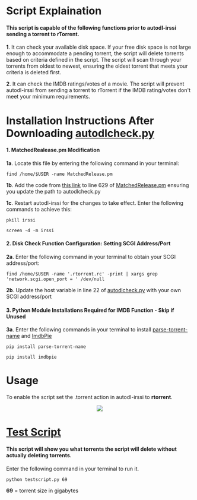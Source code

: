 # Script Explaination

#### This script is capable of the following functions prior to autodl-irssi sending a torrent to rTorrent.

**1**. It can check your available disk space. If your free disk space is not large enough to accommodate a pending torrent, the script will delete torrents based on criteria defined in the script. The script will scan through your torrents from oldest to newest, ensuring the oldest torrent that meets your criteria is deleted first.

**2**. It can check the IMDB ratings/votes of a movie. The script will prevent autodl-irssi from sending a torrent to rTorrent if the IMDB rating/votes don't meet your minimum requirements.


# Installation Instructions After Downloading [autodlcheck.py](https://github.com/GangaBanga/AUTODL-IRSSI-IMDB-DISK-CHECK/blob/master/autodlcheck.py)

####  1. MatchedRealease.pm Modification

**1a**. Locate this file by entering the following command in your terminal:

`find /home/$USER -name MatchedRelease.pm`

**1b**. Add the code from [this link](https://github.com/GangaBanga/AUTODL-IRSSI-IMDB-DISK-CHECK/blob/master/MatchedRelease.pm) to line 629 of [MatchedRelease.pm](https://github.com/autodl-community/autodl-irssi/blob/35957c4258a28d467974c93155a0a1e9a2b599a4/AutodlIrssi/MatchedRelease.pm#L629) ensuring you update the path to autodlcheck.py

**1c**. Restart autodl-irssi for the changes to take effect. Enter the following commands to achieve this:

`pkill irssi`

`screen -d -m irssi`

#### 2. Disk Check Function Configuration: Setting SCGI Address/Port

**2a**. Enter the following command in your terminal to obtain your SCGI address/port:

`find /home/$USER -name '.rtorrent.rc' -print | xargs grep 'network.scgi.open_port = ' /dev/null`

**2b**. Update the host variable in line 22 of [autodlcheck.py](https://github.com/GangaBanga/AUTODL-IRSSI-IMDB-DISK-CHECK/blob/master/autodlcheck.py#L22) with your own SCGI address/port

#### 3. Python Module Installations Required for IMDB Function - Skip if Unused

**3a**. Enter the following commands in your terminal to install [parse-torrent-name](https://github.com/divijbindlish/parse-torrent-name) and [ImdbPie](https://github.com/richardARPANET/imdb-pie)

`pip install parse-torrent-name`

`pip install imdbpie`

# Usage

To enable the script set the .torrent action in autodl-irssi to **rtorrent**.

<p align="center">
  <img src="https://cdn.pbrd.co/images/HoXZLSN.png">
</p>

# [Test Script](https://github.com/GangaBanga/AUTODL-IRSSI-IMDB-DISK-CHECK/blob/master/testscript.py)

#### This script will show you what torrents the script will delete without actually deleting torrents. 

Enter the following command in your terminal to run it.

`python testscript.py 69`

**69** = torrent size in gigabytes



